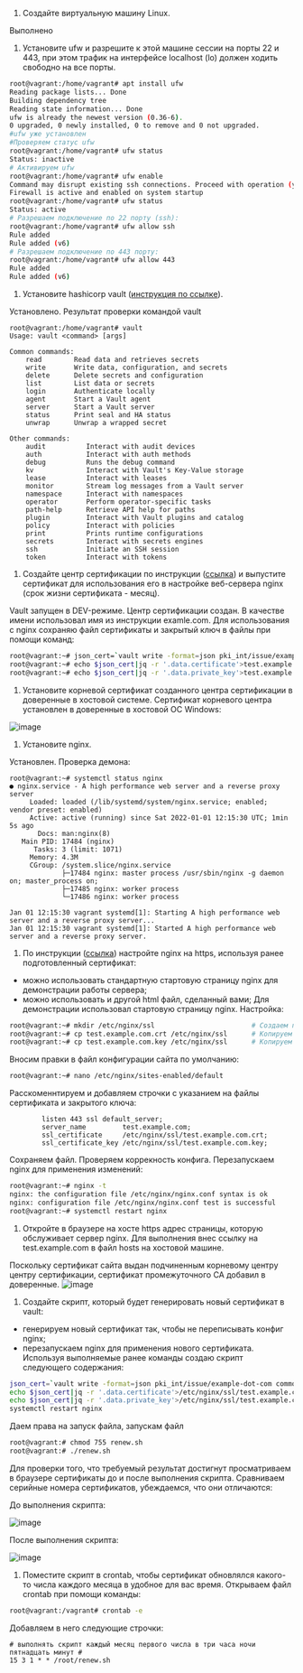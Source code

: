 1. Создайте виртуальную машину Linux.

Выполнено

1. Установите ufw и разрешите к этой машине сессии на порты 22 и 443, при этом трафик на интерфейсе localhost (lo) должен ходить свободно на все порты.
```bash
root@vagrant:/home/vagrant# apt install ufw
Reading package lists... Done
Building dependency tree
Reading state information... Done
ufw is already the newest version (0.36-6).
0 upgraded, 0 newly installed, 0 to remove and 0 not upgraded.
#ufw уже установлен
#Проверяем статус ufw
root@vagrant:/home/vagrant# ufw status
Status: inactive
# Активируем ufw
root@vagrant:/home/vagrant# ufw enable
Command may disrupt existing ssh connections. Proceed with operation (y|n)? y
Firewall is active and enabled on system startup
root@vagrant:/home/vagrant# ufw status
Status: active
# Разрешаем подключение по 22 порту (ssh):
root@vagrant:/home/vagrant# ufw allow ssh
Rule added
Rule added (v6)
# Разрешаем подключение по 443 порту:
root@vagrant:/home/vagrant# ufw allow 443
Rule added
Rule added (v6)
```
1. Установите hashicorp vault ([инструкция по ссылке](https://learn.hashicorp.com/tutorials/vault/getting-started-install?in=vault/getting-started#install-vault)).

Установлено. Результат проверки командой vault
```
root@vagrant:/home/vagrant# vault
Usage: vault <command> [args]

Common commands:
    read        Read data and retrieves secrets
    write       Write data, configuration, and secrets
    delete      Delete secrets and configuration
    list        List data or secrets
    login       Authenticate locally
    agent       Start a Vault agent
    server      Start a Vault server
    status      Print seal and HA status
    unwrap      Unwrap a wrapped secret

Other commands:
    audit          Interact with audit devices
    auth           Interact with auth methods
    debug          Runs the debug command
    kv             Interact with Vault's Key-Value storage
    lease          Interact with leases
    monitor        Stream log messages from a Vault server
    namespace      Interact with namespaces
    operator       Perform operator-specific tasks
    path-help      Retrieve API help for paths
    plugin         Interact with Vault plugins and catalog
    policy         Interact with policies
    print          Prints runtime configurations
    secrets        Interact with secrets engines
    ssh            Initiate an SSH session
    token          Interact with tokens
```

1. Cоздайте центр сертификации по инструкции ([ссылка](https://learn.hashicorp.com/tutorials/vault/pki-engine?in=vault/secrets-management)) и выпустите сертификат для использования его в настройке веб-сервера nginx (срок жизни сертификата - месяц).

Vault запущен в DEV-режиме.
Центр сертификации создан. В качестве имени использовал имя из инструкции examle.com.
Для использования с nginx сохраняю файл сертификаты и закрытый ключ в файлы при помощи команд:
```bash
root@vagrant:~# json_cert=`vault write -format=json pki_int/issue/example-dot-com common_name="test.example.com" ttl="720h"`    #присваиваем переменной вывод генерации сертификата в формате json
root@vagrant:~# echo $json_cert|jq -r '.data.certificate'>test.example.com.crt      #Сохраняем файл сертификата при помощи утилиты jq
root@vagrant:~# echo $json_cert|jq -r '.data.private_key'>test.example.com.key      #Сохраняем закрытый ключ в файл при помощи утилиты jq
```

1. Установите корневой сертификат созданного центра сертификации в доверенные в хостовой системе.
Сертификат корневого центра установлен в доверенные в хостовой ОС Windows:

![image](https://user-images.githubusercontent.com/64410504/147849641-276b35a6-0f5f-42ce-942d-383912068fd1.png)

1. Установите nginx.

Установлен. Проверка демона:
```
root@vagrant:~# systemctl status nginx
● nginx.service - A high performance web server and a reverse proxy server
     Loaded: loaded (/lib/systemd/system/nginx.service; enabled; vendor preset: enabled)
     Active: active (running) since Sat 2022-01-01 12:15:30 UTC; 1min 5s ago
       Docs: man:nginx(8)
   Main PID: 17484 (nginx)
      Tasks: 3 (limit: 1071)
     Memory: 4.3M
     CGroup: /system.slice/nginx.service
             ├─17484 nginx: master process /usr/sbin/nginx -g daemon on; master_process on;
             ├─17485 nginx: worker process
             └─17486 nginx: worker process

Jan 01 12:15:30 vagrant systemd[1]: Starting A high performance web server and a reverse proxy server...
Jan 01 12:15:30 vagrant systemd[1]: Started A high performance web server and a reverse proxy server.
```

1. По инструкции ([ссылка](https://nginx.org/en/docs/http/configuring_https_servers.html)) настройте nginx на https, используя ранее подготовленный сертификат:
  - можно использовать стандартную стартовую страницу nginx для демонстрации работы сервера;
  - можно использовать и другой html файл, сделанный вами;
Для демонстрации использовал стартовую страницу nginx. Настройка:
```bash
root@vagrant:~# mkdir /etc/nginx/ssl                        # Создаем папку для хранения файлов сертификатов и закрытых ключей
root@vagrant:~# cp test.example.com.crt /etc/nginx/ssl      # Копируем файл сертификата
root@vagrant:~# cp test.example.com.key /etc/nginx/ssl      # Копируем файл закрытого ключа
```
Вносим правки в файл конфигурации сайта по умолчанию:
```bash
root@vagrant:~# nano /etc/nginx/sites-enabled/default
```
Расскоменнтируем и добавляем строчки с указанием на файлы сертификата и закрытого ключа:
```
        listen 443 ssl default_server;
        server_name         test.example.com;
        ssl_certificate     /etc/nginx/ssl/test.example.com.crt;
        ssl_certificate_key /etc/nginx/ssl/test.example.com.key;
```
Сохраняем файл. Проверяем коррекность конфига. Перезапускаем nginx для применения изменений:
```bash
root@vagrant:~# nginx -t
nginx: the configuration file /etc/nginx/nginx.conf syntax is ok
nginx: configuration file /etc/nginx/nginx.conf test is successful
root@vagrant:~# systemctl restart nginx
```

1. Откройте в браузере на хосте https адрес страницы, которую обслуживает сервер nginx.
Для выполнения внес ссылку на test.example.com в файл hosts на хостовой машине. 

Поскольку сертификат сайта выдан подчиненным корневому центру центру сертификации, сертификат промежуточного CA добавил в доверенные.
![image](https://user-images.githubusercontent.com/64410504/148042379-5e4b8937-0e81-4274-89ed-1b34ecaa887c.png)

1. Создайте скрипт, который будет генерировать новый сертификат в vault:
  - генерируем новый сертификат так, чтобы не переписывать конфиг nginx;
  - перезапускаем nginx для применения нового сертификата.
Используя выполняемые ранее команды создаю скрипт следующего содержания:
```bash
json_cert=`vault write -format=json pki_int/issue/example-dot-com common_name="test.example.com" ttl="720h"`
echo $json_cert|jq -r '.data.certificate'>/etc/nginx/ssl/test.example.com.crt
echo $json_cert|jq -r '.data.private_key'>/etc/nginx/ssl/test.example.com.key
systemctl restart nginx
```
Даем права на запуск файла, запускам файл
```bash
root@vagrant:# chmod 755 renew.sh
root@vagrant:# ./renew.sh
```
Для проверки того, что требуемый результат достигнут просматриваем в браузере сертификаты до и после выполнения скрипта. Сравниваем серийные номера сертификатов, убеждаемся, что они отличаются:

До выполнения скрипта:

![image](https://user-images.githubusercontent.com/64410504/148049702-097cd7aa-74c8-49bf-af07-afd4449ae407.png)

После выполнения скрипта:

![image](https://user-images.githubusercontent.com/64410504/148049746-92051619-92f9-4981-9f26-68e4cf7c77a6.png)



1. Поместите скрипт в crontab, чтобы сертификат обновлялся какого-то числа каждого месяца в удобное для вас время.
Открываем файл crontab при помощи команды:
```bash
root@vagrant:/vagrant# crontab -e

```
Добавляем в него следующие строчки:
```
# выполнять скрипт каждый месяц первого числа в три часа ночи пятнадцать минут #
15 3 1 * * /root/renew.sh
```
